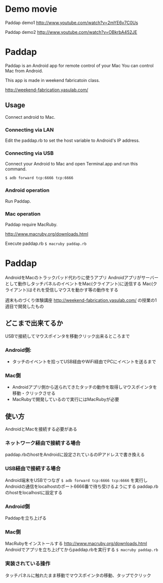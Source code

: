 # Demo movie
Paddap demo1
http://www.youtube.com/watch?v=2mYE6v7C0Us

Paddap demo2
http://www.youtube.com/watch?v=OBkrbA452JE

# Paddap
Paddap is an Android app for remote control of your Mac
You can control Mac from Android.

This app is made in weekend fabricatoin class.

http://weekend-fabrication.yasulab.com/

## Usage
Connect android to Mac.

### Connecting via LAN
Edit the paddap.rb to set the host variable to Android's IP address.

### Connecting via USB
Connect your Android to Mac and open Terminal.app and run this command.

`$ adb forward tcp:6666 tcp:6666`

### Android operation
Run Paddap.

### Mac operation
Paddap require MacRuby.

http://www.macruby.org/downloads.html

Execute paddap.rb
`$ macruby paddap.rb`

# Paddap
AndroidをMacのトラックパッド代わりに使うアプリ
Androidアプリがサーバーとして動作しタッチパネルのイベントをMac(クライアント)に送信する
Mac(クライアント)はそれを受信しマウスを動かす等の動作をする

週末ものづくり体験講座
http://weekend-fabrication.yasulab.com/
の授業の1週目で開発したもの

## どこまで出来てるか
USBで接続してマウスポインタを移動クリック出来るところまで

### Android側:
* タッチのイベントを拾ってUSB経由やWiFi経由でPCにイベントを送るまで

### Mac側
* Androidアプリ側から送られてきたタッチの動作を取得しマウスポインタを移動・クリックさせる
* MacRubyで開発しているので実行にはMacRubyが必要

## 使い方
AndroidとMacを接続する必要がある

### ネットワーク経由で接続する場合
paddap.rbのhostをAndroidに設定されているのIPアドレスで書き換える

### USB経由で接続する場合
Android端末をUSBでつなぎ
`$ adb forward tcp:6666 tcp:6666`
を実行しAndroidの通信をlocalhostのポート6666番で待ち受けるようにする
paddap.rbのhostをlocalhostに設定する

### Android側
Paddapを立ち上げる

### Mac側
MacRubyをインストールする
http://www.macruby.org/downloads.html
Androidでアプリを立ち上げてからpaddap.rbを実行する
`$ macruby paddap.rb`

### 実装されている操作
タッチパネルに触れたまま移動でマウスポインタの移動、タップでクリック

